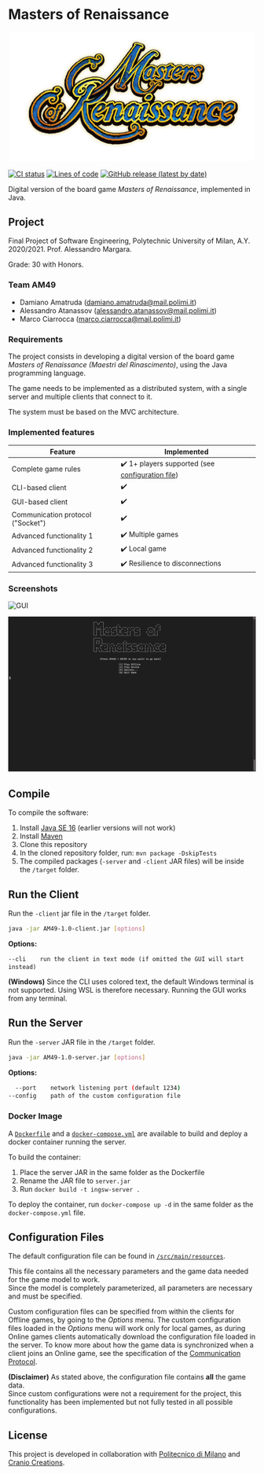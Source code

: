 # Masters of Renaissance

<div align="center"> 
	<img alt="Masters of Renaissance" src="src/main/resources/assets/gui/images/logo.png?raw=true" width="500">
</div>

[![CI status](https://github.com/damianoamatruda/ingswAM2021-Amatruda-Atanassov-Ciarrocca/actions/workflows/maven.yml/badge.svg)](https://github.com/damianoamatruda/ingswAM2021-Amatruda-Atanassov-Ciarrocca/actions)
[![Lines of code](https://img.shields.io/tokei/lines/github/damianoamatruda/ingswAM2021-Amatruda-Atanassov-Ciarrocca)](https://github.com/damianoamatruda/ingswAM2021-Amatruda-Atanassov-Ciarrocca/graphs/contributors)
[![GitHub release (latest by date)](https://img.shields.io/github/v/release/damianoamatruda/ingswAM2021-Amatruda-Atanassov-Ciarrocca)](https://github.com/damianoamatruda/ingswAM2021-Amatruda-Atanassov-Ciarrocca/releases)

Digital version of the board game *Masters of Renaissance*, implemented in Java.

## Project

Final Project of Software Engineering, Polytechnic University of Milan, A.Y. 2020/2021. Prof. Alessandro Margara.

Grade: 30 with Honors.

### Team AM49

- Damiano Amatruda (damiano.amatruda@mail.polimi.it)
- Alessandro Atanassov (alessandro.atanassov@mail.polimi.it)
- Marco Ciarrocca (marco.ciarrocca@mail.polimi.it)

### Requirements

The project consists in developing a digital version of the board game *Masters of Renaissance (Maestri del
Rinascimento)*, using the Java programming language.

The game needs to be implemented as a distributed system, with a single server and multiple clients that connect to it.

The system must be based on the MVC architecture.

### Implemented features

| Feature | Implemented |
| ------- | ----------- |
| Complete game rules | :heavy_check_mark: 1+ players supported (see [configuration file](#configuration-file)) |
| CLI-based client | :heavy_check_mark: |
| GUI-based client | :heavy_check_mark: |
| Communication protocol ("Socket") | :heavy_check_mark: |
| Advanced functionality 1 | :heavy_check_mark: Multiple games |
| Advanced functionality 2 | :heavy_check_mark: Local game |
| Advanced functionality 3 | :heavy_check_mark: Resilience to disconnections |

### Screenshots

![GUI](docs/gui.png)

![CLI](docs/cli.png)

## Compile

To compile the software:

1. Install [Java SE 16](https://docs.oracle.com/en/java/javase/16/) (earlier versions will not work)
2. Install [Maven](https://maven.apache.org/install.html)
3. Clone this repository
4. In the cloned repository folder, run: `mvn package -DskipTests`
5. The compiled packages (`-server` and `-client` JAR files) will be inside the `/target` folder.

## Run the Client

Run the `-client` jar file in the `/target` folder.

```bash
java -jar AM49-1.0-client.jar [options]
```

**Options:**

```
--cli    run the client in text mode (if omitted the GUI will start instead)
```

**(Windows)** Since the CLI uses colored text, the default Windows terminal is not supported. Using WSL is therefore
necessary. Running the GUI works from any terminal.

## Run the Server

Run the `-server` JAR file in the `/target` folder.

```bash
java -jar AM49-1.0-server.jar [options]
```

**Options:**

```bash
  --port    network listening port (default 1234)
--config    path of the custom configuration file
```

### Docker Image

A [`Dockerfile`](Dockerfile) and a [`docker-compose.yml`](docker-compose.yaml) are available to build and deploy a
docker container running the server.

To build the container:

1. Place the server JAR in the same folder as the Dockerfile
2. Rename the JAR file to `server.jar`
3. Run `docker build -t ingsw-server .`

To deploy the container, run `docker-compose up -d` in the same folder as the `docker-compose.yml` file.

## Configuration Files

The default configuration file can be found in [`/src/main/resources`](src/main/resources/config/config.json).

This file contains all the necessary parameters and the game data needed for the game model to work.  
Since the model is completely parameterized, all parameters are necessary and must be specified.

Custom configuration files can be specified from within the clients for Offline games, by going to the *Options* menu. The custom
configuration files loaded in the *Options* menu will work only for local games, as during Online games clients automatically download the configuration file loaded in the server. To know more
about how the game data is synchronized when a client joins an Online game, see
the specification of the [Communication Protocol](deliverables/communication-protocol.md).

**(Disclaimer)** As stated above, the configuration file contains **all** the game data.  
Since custom configurations were not a requirement for the project, this functionality has been implemented but not
fully tested in all possible configurations.

## License

This project is developed in collaboration with [Politecnico di Milano](https://www.polimi.it) and
[Cranio Creations](https://www.craniocreations.it).
